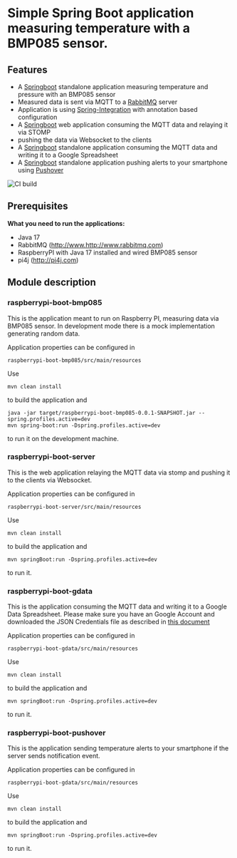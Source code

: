 # Simple Spring Boot application measuring temperature with a BMP085 sensor.

Features
--------

* A [Springboot](http://projects.spring.io/spring-boot/) standalone application measuring temperature and pressure with an BMP085 sensor
* Measured data is sent via MQTT to a [RabbitMQ](http://www.rabbitmq.com/) server
* Application is using [Spring-Integration](http://projects.spring.io/spring-boot/) with annotation based configuration
* A [Springboot](http://projects.spring.io/spring-boot/) web application consuming the MQTT data and relaying it via STOMP
* pushing the data via Websocket to the clients
* A [Springboot](http://projects.spring.io/spring-boot/) standalone application consuming the MQTT data and writing it to a Google Spreadsheet
* A [Springboot](http://projects.spring.io/spring-boot/) standalone application pushing alerts to your smartphone using [Pushover](https://pushover.net/) 


![CI build](https://github.com/ksbrwsk/raspberrypi-boot/workflows/CI%20bnuild/badge.svg)

Prerequisites
-------------

**What you need to run the applications:**

* Java 17
* RabbitMQ (http://www.http://www.rabbitmq.com)
* RaspberryPI with Java 17 installed and wired BMP085 sensor
* pi4j (http://pi4j.com)

Module description
------------------

### raspberrypi-boot-bmp085

This is the application meant to run on Raspberry PI, measuring data via BMP085 sensor.
In development mode there is a mock implementation generating random data.

Application properties can be configured in
```
raspberrypi-boot-bmp085/src/main/resources
```

Use

```
mvn clean install
```
to build the application and

```
java -jar target/raspberrypi-boot-bmp085-0.0.1-SNAPSHOT.jar --spring.profiles.active=dev
mvn spring-boot:run -Dspring.profiles.active=dev
```

to run it on the development machine.

### raspberrypi-boot-server

This is the web application relaying the MQTT data via stomp and pushing
it to the clients via Websocket.

Application properties can be configured in
```
raspberrypi-boot-server/src/main/resources
```

Use

```
mvn clean install
```
to build the application and

```
mvn springBoot:run -Dspring.profiles.active=dev
```

to run it.

### raspberrypi-boot-gdata

This is the application consuming the MQTT data and writing it to a
Google Data Spreadsheet.
Please make sure you have an Google Account and downloaded the
JSON Credentials file as described in [this document](https://developers.google.com/accounts/docs/OAuth2)

Application properties can be configured in
```
raspberrypi-boot-gdata/src/main/resources
```

Use

```
mvn clean install
```
to build the application and

```
mvn springBoot:run -Dspring.profiles.active=dev
```

to run it.

### raspberrypi-boot-pushover

This is the application sending temperature alerts to your smartphone if
the server sends notification event. 

Application properties can be configured in
```
raspberrypi-boot-gdata/src/main/resources
```

Use

```
mvn clean install
```
to build the application and

```
mvn springBoot:run -Dspring.profiles.active=dev
```

to run it.
